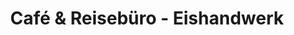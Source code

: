 ---
title: "Café & Reisebüro - Eishandwerk"
url: /berlin/cafe-und-reisebuero-eishandwerk/
shop: Reisebüro
---